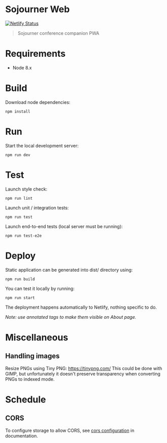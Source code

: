 # Sojourner Web

[![Netlify Status](https://api.netlify.com/api/v1/badges/7c9b2b95-ea25-4b11-ad7f-47d383770866/deploy-status)](https://app.netlify.com/sites/sojourner/deploys)

> Sojourner conference companion PWA

# Requirements

* Node 8.x

# Build

Download node dependencies:

    npm install

# Run

Start the local development server:

    npm run dev

# Test

Launch style check:

    npm run lint

Launch unit / integration tests:

    npm run test

Launch end-to-end tests (local server must be running):

    npm run test-e2e

# Deploy

Static application can be generated into dist/ directory using:

    npm run build

You can test it locally by running:

    npm run start

The deployment happens automatically to Netlify, nothing specific to do.

*Note: use annotated tags to make them visible on About page.*

# Miscellaneous

## Handling images

Resize PNGs using Tiny PNG: https://tinypng.com/
This could be done with GIMP, but unfortunately it doesn't preserve transparency when converting PNGs to indexed mode.

# Schedule

## CORS

To configure storage to allow CORS, see [cors configuration](https://firebase.google.com/docs/storage/web/download-files#cors_configuration) in documentation.
